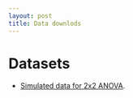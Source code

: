 ```yaml
---
layout: post
title: Data downlods
---
```


# Datasets

* [Simulated data for 2x2 ANOVA](data/anova_data.csv).